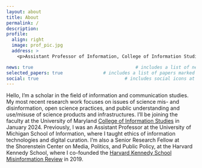 ```yaml
---
layout: about
title: About
permalink: /
description:
profile:
  align: right
  image: prof_pic.jpg
  address: >
    <p>Assistant Professor of Information, College of Information Studies</a></p>

news: true  									# includes a list of news items
selected_papers: true 				# includes a list of papers marked as "selected={true}"
social: true  								# includes social icons at the bottom of the page
---
```


Hello, I’m a scholar in the field of information and communication studies. My most recent research work focuses on issues of science mis- and disinformation, open science practices, and public understanding and use/misuse of science products and infrastructures. I’ll be joining the faculty at the University of Maryland [College of Information Studies](https://ischool.umd.edu/) in January 2024. Previously, I was an Assistant Professor at the University of Michigan School of Information, where I taught ethics of information technologies and digital curation. I’m also a Senior Research Fellow at the Shorenstein Center on Media, Politics, and Public Policy, at the Harvard Kennedy School, where I co-founded the [Harvard Kennedy School Misinformation Review](https://misinforeview.hks.harvard.edu/) in 2019.